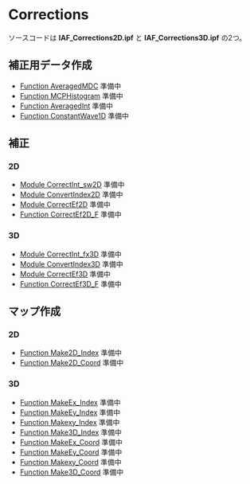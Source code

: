 # Corrections
ソースコードは **IAF_Corrections2D.ipf** と **IAF_Corrections3D.ipf** の2つ。

## 補正用データ作成
- [Function AveragedMDC](#AveragedMDC) 準備中
- [Function MCPHistogram](#MCPHistogram) 準備中
- [Function AveragedInt](#AveragedInt) 準備中
- [Function ConstantWave1D](#ConstantWave1D) 準備中

## 補正
### 2D
- [Module CorrectInt_sw2D](#CorrectInt_sw2D) 準備中
- [Module ConvertIndex2D](#ConvertIndex2D) 準備中
- [Module CorrectEf2D](#CorrectEf2D) 準備中
- [Function CorrectEf2D_F](#CorrectEf2D_F) 準備中
### 3D
- [Module CorrectInt_fx3D](#CorrectInt_fx3D) 準備中
- [Module ConvertIndex3D](#ConvertIndex3D) 準備中
- [Module CorrectEf3D](#CorrectEf3D) 準備中
- [Function CorrectEf3D_F](#CorrectEf3D_F) 準備中

## マップ作成
### 2D
- [Function Make2D_Index](#Make2D_Index) 準備中
- [Function Make2D_Coord](#Make2D_Coord) 準備中
### 3D
- [Function MakeEx_Index](#MakeEx_Index) 準備中
- [Function MakeEy_Index](#MakeEy_Index) 準備中
- [Function Makexy_Index](#Makexy_Index) 準備中
- [Function Make3D_Index](#Make3D_Index) 準備中
- [Function MakeEx_Coord](#MakeEx_Coord) 準備中
- [Function MakeEy_Coord](#MakeEy_Coord) 準備中
- [Function Makexy_Coord](#Makexy_Coord) 準備中
- [Function Make3D_Coord](#Make3D_Coord) 準備中
